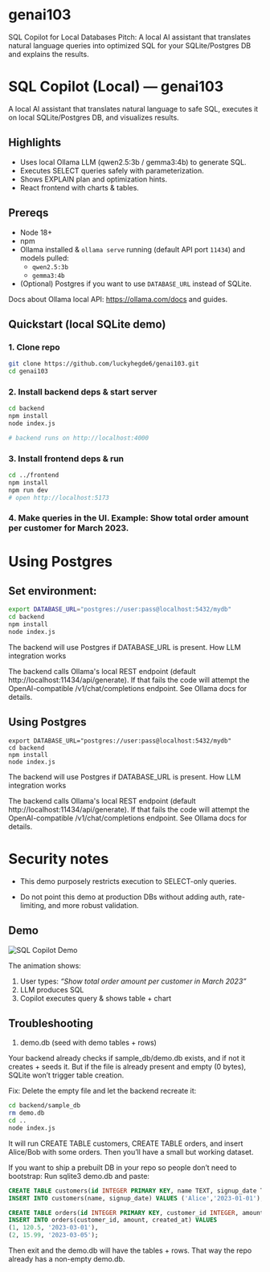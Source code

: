 # genai103
SQL Copilot for Local Databases  Pitch: A local AI assistant that translates natural language queries into optimized SQL for your SQLite/Postgres DB and explains the results.


# SQL Copilot (Local) — genai103

A local AI assistant that translates natural language to safe SQL, executes it on local SQLite/Postgres DB, and visualizes results.

## Highlights
- Uses local Ollama LLM (qwen2.5:3b / gemma3:4b) to generate SQL.
- Executes SELECT queries safely with parameterization.
- Shows EXPLAIN plan and optimization hints.
- React frontend with charts & tables.

## Prereqs
- Node 18+
- npm
- Ollama installed & `ollama serve` running (default API port `11434`) and models pulled:
  - `qwen2.5:3b`
  - `gemma3:4b`
- (Optional) Postgres if you want to use `DATABASE_URL` instead of SQLite.

Docs about Ollama local API: https://ollama.com/docs and guides.

## Quickstart (local SQLite demo)
### 1. Clone repo
```bash
git clone https://github.com/luckyhegde6/genai103.git
cd genai103
```
### 2. Install backend deps & start server
```bash
cd backend
npm install
node index.js

# backend runs on http://localhost:4000
```

### 3. Install frontend deps & run

```bash
cd ../frontend
npm install
npm run dev
# open http://localhost:5173
```

### 4. Make queries in the UI. Example: Show total order amount per customer for March 2023.

# Using Postgres

## Set environment:

```bash
export DATABASE_URL="postgres://user:pass@localhost:5432/mydb"
cd backend
npm install
node index.js
```

The backend will use Postgres if DATABASE_URL is present.
How LLM integration works

The backend calls Ollama's local REST endpoint (default http://localhost:11434/api/generate). If that fails the code will attempt the OpenAI-compatible /v1/chat/completions endpoint. See Ollama docs for details.
## Using Postgres
```
export DATABASE_URL="postgres://user:pass@localhost:5432/mydb"
cd backend
npm install
node index.js
```

The backend will use Postgres if DATABASE_URL is present.
How LLM integration works

The backend calls Ollama's local REST endpoint (default http://localhost:11434/api/generate). If that fails the code will attempt the OpenAI-compatible /v1/chat/completions endpoint. See Ollama docs for details.

# Security notes

  -  This demo purposely restricts execution to SELECT-only queries.

   - Do not point this demo at production DBs without adding auth, rate-limiting, and more robust validation.

   ## Demo

![SQL Copilot Demo](docs/demo.gif)

The animation shows:
1. User types: *“Show total order amount per customer in March 2023”*  
2. LLM produces SQL  
3. Copilot executes query & shows table + chart

## Troubleshooting

1. demo.db (seed with demo tables + rows)

Your backend already checks if sample_db/demo.db exists, and if not it creates + seeds it.
But if the file is already present and empty (0 bytes), SQLite won’t trigger table creation.

Fix: Delete the empty file and let the backend recreate it:
```bash
cd backend/sample_db
rm demo.db
cd ..
node index.js
```
It will run CREATE TABLE customers, CREATE TABLE orders, and insert Alice/Bob with some orders. Then you’ll have a small but working dataset.

If you want to ship a prebuilt DB in your repo so people don’t need to bootstrap:
Run sqlite3 demo.db and paste:
```sql
CREATE TABLE customers(id INTEGER PRIMARY KEY, name TEXT, signup_date TEXT);
INSERT INTO customers(name, signup_date) VALUES ('Alice','2023-01-01'), ('Bob','2023-02-15');

CREATE TABLE orders(id INTEGER PRIMARY KEY, customer_id INTEGER, amount REAL, created_at TEXT);
INSERT INTO orders(customer_id, amount, created_at) VALUES
(1, 120.5, '2023-03-01'),
(2, 15.99, '2023-03-05');
```

Then exit and the demo.db will have the tables + rows.
That way the repo already has a non-empty demo.db.